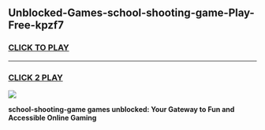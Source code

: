 
## Unblocked-Games-school-shooting-game-Play-Free-kpzf7
<h3>
<a href="https://premium76.site?title=school-shooting-game&ref=21A">CLICK TO PLAY</a></h3>
<hr>

<h3>
<a href="https://premium76.site?title=school-shooting-game&ref=21A">CLICK 2 PLAY</a>
  
</h3>

<a href="https://premium76.site?title=school-shooting-game&ref=21A"><img src="https://clearcache.store/games.png"></a>


**school-shooting-game games unblocked: Your Gateway to Fun and Accessible Online Gaming**
